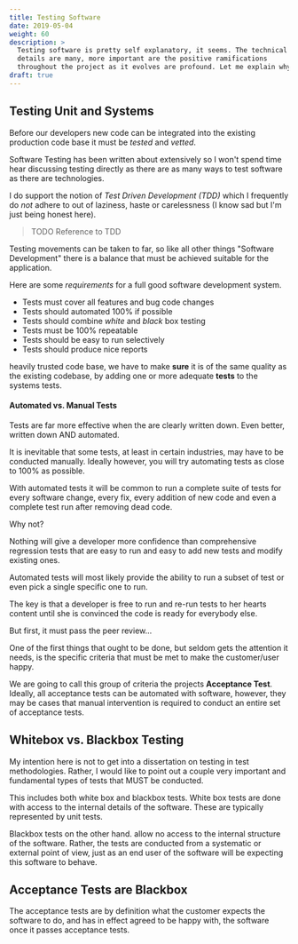 ```yaml
---
title: Testing Software
date: 2019-05-04
weight: 60
description: >
  Testing software is pretty self explanatory, it seems. The technical
  details are many, more important are the positive ramifications
  throughout the project as it evolves are profound. Let me explain why ...
draft: true
---
```


## Testing Unit and Systems

Before our developers new code can be integrated into the existing
production code base it must be _tested_ and _vetted_.

Software Testing has been written about extensively so I won't spend
time hear discussing testing directly as there are as many ways to
test software as there are technologies.

I do support the notion of _Test Driven Development (TDD)_ which I
frequently do _not_ adhere to out of laziness, haste or carelessness
(I know sad but I'm just being honest here).

> TODO Reference to TDD

Testing movements can be taken to far, so like all other things
"Software Development" there is a balance that must be achieved
suitable for the application. 

Here are some _requirements_ for a full good software development
system. 

- Tests must cover all features and bug code changes
- Tests should automated 100% if possible
- Tests should combine _white_ and _black_ box testing
- Tests must be 100% repeatable
- Tests should be easy to run selectively
- Tests should produce nice reports






 heavily
trusted code base, we have to make **sure** it is of the same quality
as the existing codebase, by adding one or more adequate **tests** to
the systems tests.

#### Automated vs. Manual Tests

Tests are far more effective when the are clearly written down. Even
better, written down AND automated.

It is inevitable that some tests, at least in certain industries,
may have to be conducted manually. Ideally however, you
will try automating tests as close to 100% as possible.

With automated tests it will be common to run a complete suite of
tests for every software change, every fix, every addition of new
code and even a complete test run after removing dead code.

Why not?

Nothing will give a developer more confidence than comprehensive
regression tests that are easy to run and easy to add new tests and
modify existing ones.

Automated tests will most likely provide the ability to run a subset
of test or even pick a single specific one to run.

The key is that a developer is free to run and re-run tests to her
hearts content until she is convinced the code is ready for everybody
else.

But first, it must pass the peer review...


One of the first things that ought to be done, but seldom gets the
attention it needs, is the specific criteria that must be met to make
the customer/user happy. 

We are going to call this group of criteria the projects **Acceptance
Test**. Ideally, all acceptance tests can be automated with software,
however, they may be cases that manual intervention is required to
conduct an entire set of acceptance tests.

## Whitebox vs. Blackbox Testing

My intention here is not to get into a dissertation on testing in test
methodologies. Rather, I would like to point out a couple very
important and fundamental types of tests that MUST be conducted.

This includes both white box and blackbox tests. White box tests are
done with access to the internal details of the software. These are
typically represented by unit tests.

Blackbox tests on the other hand. allow no access to the internal structure
of the software. Rather, the tests are conducted from a systematic or
external point of view, just as an end user of the software will be
expecting this software to behave. 

## Acceptance Tests are Blackbox

The acceptance tests are by definition what the customer expects the
software to do, and has in effect agreed to be happy with, the software
once it passes acceptance tests.

